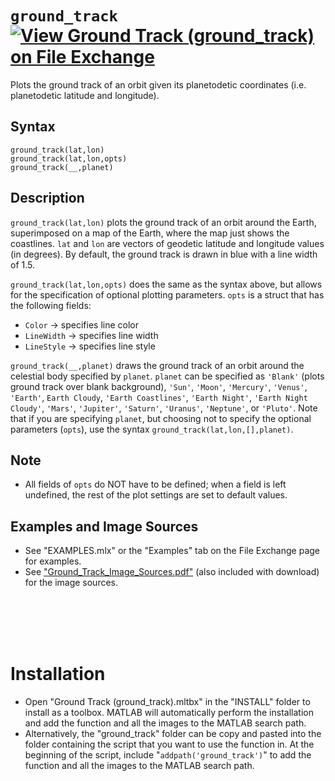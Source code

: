 # `ground_track` [![View Ground Track (ground_track) on File Exchange](https://www.mathworks.com/matlabcentral/images/matlab-file-exchange.svg)](https://www.mathworks.com/matlabcentral/fileexchange/89822-ground-track-ground_track)

Plots the ground track of an orbit given its planetodetic coordinates (i.e. planetodetic latitude and longitude).


## Syntax

`ground_track(lat,lon)`\
`ground_track(lat,lon,opts)`\
`ground_track(__,planet)`


## Description

`ground_track(lat,lon)` plots the ground track of an orbit around the Earth, superimposed on a map of the Earth, where the map just shows the coastlines. `lat` and `lon` are vectors of geodetic latitude and longitude values (in degrees). By default, the ground track is drawn in blue with a line width of 1.5.
            
`ground_track(lat,lon,opts)` does the same as the syntax above, but allows for the specification of optional plotting parameters. `opts` is a struct that has the following fields:
   - `Color` &rightarrow; specifies line color
   - `LineWidth` &rightarrow; specifies line width
   - `LineStyle` &rightarrow; specifies line style

`ground_track(__,planet)` draws the ground track of an orbit around the celestial body specified by `planet`. `planet` can be specified as `'Blank'` (plots ground track over blank background), `'Sun'`, `'Moon'`, `'Mercury'`, `'Venus'`, `'Earth'`, `Earth Cloudy`, `'Earth Coastlines'`, `'Earth Night'`, `'Earth Night Cloudy'`, `'Mars'`, `'Jupiter'`, `'Saturn'`, `'Uranus'`, `'Neptune'`, or `'Pluto'`. Note that if you are specifying `planet`, but choosing not to specify the optional parameters (`opts`), use the syntax `ground_track(lat,lon,[],planet)`.


## Note

   - All fields of `opts` do NOT have to be defined; when a field is left undefined, the rest of the plot settings are set to default values.


## Examples and Image Sources

   -  See "EXAMPLES.mlx" or the "Examples" tab on the File Exchange page for examples.
   -  See ["Ground_Track_Image_Sources.pdf"](https://tamaskis.github.io/files/Ground_Track_Image_Sources.pdf) (also included with download) for the image sources.




<br/><br/> 
<br/><br/> 




# Installation

   - Open "Ground Track (ground_track).mltbx" in the "INSTALL" folder to install as a toolbox. MATLAB will automatically perform the installation and add the function and all the images to the MATLAB search path.
   - Alternatively, the "ground_track" folder can be copy and pasted into the folder containing the script that you want to use the function in. At the beginning of the script, include "`addpath('ground_track')`" to add the function and all the images to the MATLAB search path.
